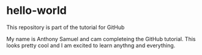 # hello-world
This repository is part of the tutorial for GitHub

My name is Anthony Samuel and  cam completeing the GitHub tutorial. This looks pretty cool and I am excited to learn anythng and everything.
